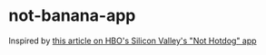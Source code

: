 # not-banana-app

Inspired by [this article on HBO's Silicon Valley's "Not Hotdog" app](https://medium.com/@timanglade/how-hbos-silicon-valley-built-not-hotdog-with-mobile-tensorflow-keras-react-native-ef03260747f3)
